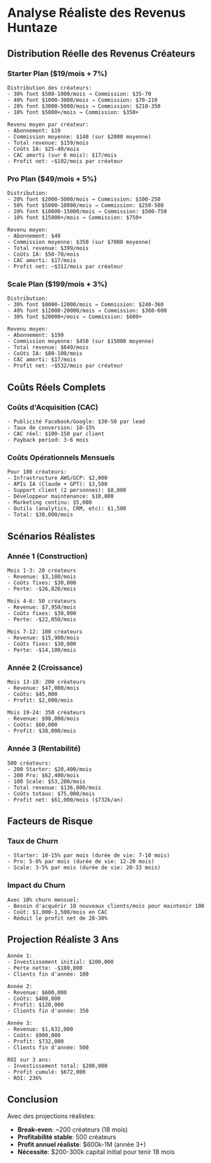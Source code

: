 # Analyse Réaliste des Revenus Huntaze

## Distribution Réelle des Revenus Créateurs

### Starter Plan ($19/mois + 7%)
```
Distribution des créateurs:
- 30% font $500-1000/mois → Commission: $35-70
- 40% font $1000-3000/mois → Commission: $70-210
- 20% font $3000-5000/mois → Commission: $210-350
- 10% font $5000+/mois → Commission: $350+

Revenu moyen par créateur:
- Abonnement: $19
- Commission moyenne: $140 (sur $2000 moyenne)
- Total revenue: $159/mois
- Coûts IA: $25-40/mois
- CAC amorti (sur 6 mois): $17/mois
- Profit net: ~$102/mois par créateur
```

### Pro Plan ($49/mois + 5%)
```
Distribution:
- 20% font $2000-5000/mois → Commission: $100-250
- 50% font $5000-10000/mois → Commission: $250-500
- 20% font $10000-15000/mois → Commission: $500-750
- 10% font $15000+/mois → Commission: $750+

Revenu moyen:
- Abonnement: $49
- Commission moyenne: $350 (sur $7000 moyenne)
- Total revenue: $399/mois
- Coûts IA: $50-70/mois
- CAC amorti: $17/mois
- Profit net: ~$312/mois par créateur
```

### Scale Plan ($199/mois + 3%)
```
Distribution:
- 30% font $8000-12000/mois → Commission: $240-360
- 40% font $12000-20000/mois → Commission: $360-600
- 30% font $20000+/mois → Commission: $600+

Revenu moyen:
- Abonnement: $199
- Commission moyenne: $450 (sur $15000 moyenne)
- Total revenue: $649/mois
- Coûts IA: $80-100/mois
- CAC amorti: $17/mois
- Profit net: ~$532/mois par créateur
```

## Coûts Réels Complets

### Coûts d'Acquisition (CAC)
```
- Publicité Facebook/Google: $30-50 par lead
- Taux de conversion: 10-15%
- CAC réel: $100-150 par client
- Payback period: 3-6 mois
```

### Coûts Opérationnels Mensuels
```
Pour 100 créateurs:
- Infrastructure AWS/GCP: $2,000
- APIs IA (Claude + GPT): $3,500
- Support client (2 personnes): $8,000
- Développeur maintenance: $10,000
- Marketing continu: $5,000
- Outils (analytics, CRM, etc): $1,500
- Total: $30,000/mois
```

## Scénarios Réalistes

### Année 1 (Construction)
```
Mois 1-3: 20 créateurs
- Revenue: $3,180/mois
- Coûts fixes: $30,000
- Perte: -$26,820/mois

Mois 4-6: 50 créateurs
- Revenue: $7,950/mois
- Coûts fixes: $30,000
- Perte: -$22,050/mois

Mois 7-12: 100 créateurs
- Revenue: $15,900/mois
- Coûts fixes: $30,000
- Perte: -$14,100/mois
```

### Année 2 (Croissance)
```
Mois 13-18: 200 créateurs
- Revenue: $47,000/mois
- Coûts: $45,000
- Profit: $2,000/mois

Mois 19-24: 350 créateurs
- Revenue: $98,000/mois
- Coûts: $60,000
- Profit: $38,000/mois
```

### Année 3 (Rentabilité)
```
500 créateurs:
- 200 Starter: $20,400/mois
- 200 Pro: $62,400/mois
- 100 Scale: $53,200/mois
- Total revenue: $136,000/mois
- Coûts totaux: $75,000/mois
- Profit net: $61,000/mois ($732k/an)
```

## Facteurs de Risque

### Taux de Churn
```
- Starter: 10-15% par mois (durée de vie: 7-10 mois)
- Pro: 5-8% par mois (durée de vie: 12-20 mois)
- Scale: 3-5% par mois (durée de vie: 20-33 mois)
```

### Impact du Churn
```
Avec 10% churn mensuel:
- Besoin d'acquérir 10 nouveaux clients/mois pour maintenir 100
- Coût: $1,000-1,500/mois en CAC
- Réduit le profit net de 20-30%
```

## Projection Réaliste 3 Ans

```
Année 1:
- Investissement initial: $200,000
- Perte nette: -$180,000
- Clients fin d'année: 100

Année 2:
- Revenue: $600,000
- Coûts: $480,000
- Profit: $120,000
- Clients fin d'année: 350

Année 3:
- Revenue: $1,632,000
- Coûts: $900,000
- Profit: $732,000
- Clients fin d'année: 500

ROI sur 3 ans:
- Investissement total: $200,000
- Profit cumulé: $672,000
- ROI: 236%
```

## Conclusion

Avec des projections réalistes:
- **Break-even**: ~200 créateurs (18 mois)
- **Profitabilité stable**: 500 créateurs
- **Profit annuel réaliste**: $600k-1M (année 3+)
- **Nécessite**: $200-300k capital initial pour tenir 18 mois